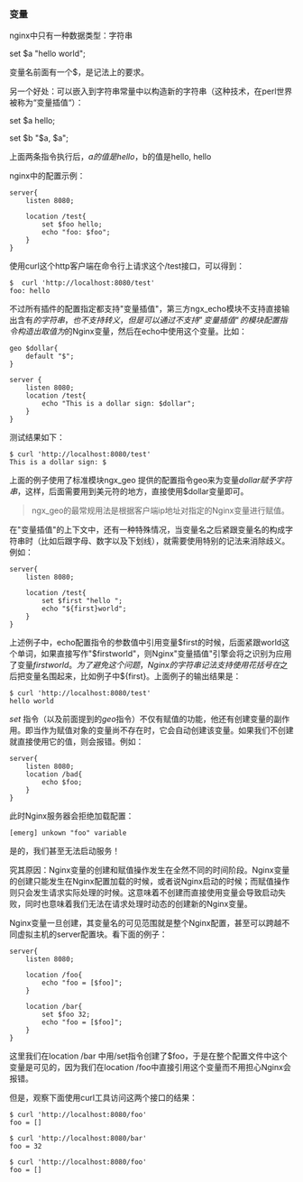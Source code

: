 ### 变量

nginx中只有一种数据类型：字符串

set  $a  "hello world"; 

变量名前面有一个$，是记法上的要求。

另一个好处：可以嵌入到字符串常量中以构造新的字符串（这种技术，在perl世界被称为“变量插值“）：

set  $a  hello;

set $b  "$a,  $a";

上面两条指令执行后，$a的值是hello，$b的值是hello, hello

nginx中的配置示例：

```nginx
server{
    listen 8080;
    
    location /test{
        set $foo hello;
        echo "foo: $foo";
    }
}
```

使用curl这个http客户端在命令行上请求这个/test接口，可以得到：

```shell
$  curl 'http://localhost:8080/test'
foo: hello
```

不过所有插件的配置指定都支持"变量插值"，第三方ngx_echo模块不支持直接输出含有$的字符串，也不支持转义，但是可以通过不支持”变量插值“的模块配置指令构造出取值为$的Nginx变量，然后在echo中使用这个变量。比如：

```nginx
geo $dollar{
	default "$";
}

server {
	listen 8080;
    location /test{
        echo "This is a dollar sign: $dollar"; 
    }
}
```

测试结果如下：

```shell
$ curl 'http://localhost:8080/test'
This is a dollar sign: $
```

上面的例子使用了标准模块ngx_geo 提供的配置指令geo来为变量$dollar赋予字符串$，这样，后面需要用到美元符的地方，直接使用$dollar变量即可。

> ngx_geo的最常规用法是根据客户端ip地址对指定的Nginx变量进行赋值。

在"变量插值"的上下文中，还有一种特殊情况，当变量名之后紧跟变量名的构成字符串时（比如后跟字母、数字以及下划线），就需要使用特别的记法来消除歧义。例如：

```nginx
server{
    listen 8080;
    
    location /test{
        set $first "hello ";
        echo "${first}world";
    }
}
```

上述例子中，echo配置指令的参数值中引用变量$first的时候，后面紧跟world这个单词，如果直接写作"$firstworld"，则Nginx"变量插值"引擎会将之识别为应用了变量$firstworld。为了避免这个问题，Nginx的字符串记法支持使用花括号在$之后把变量名围起来，比如例子中${first}。上面例子的输出结果是：

```shell
$ curl 'http://localhost:8080/test'
hello world
```

*set* 指令（以及前面提到的*geo*指令）不仅有赋值的功能，他还有创建变量的副作用。即当作为赋值对象的变量尚不存在时，它会自动创建该变量。如果我们不创建就直接使用它的值，则会报错。例如：

```nginx
server{
    listen 8080;
    location /bad{
        echo $foo;
    }
}
```

此时Nginx服务器会拒绝加载配置：

```shell
[emerg] unkown "foo" variable
```

是的，我们甚至无法启动服务！

究其原因：Nginx变量的创建和赋值操作发生在全然不同的时间阶段。Nginx变量的创建只能发生在Nginx配置加载的时候，或者说Nginx启动的时候；而赋值操作则只会发生请求实际处理的时候。这意味着不创建而直接使用变量会导致启动失败，同时也意味着我们无法在请求处理时动态的创建新的Nginx变量。

Nginx变量一旦创建，其变量名的可见范围就是整个Nginx配置，甚至可以跨越不同虚拟主机的server配置块。看下面的例子：

```nginx
server{
    listen 8080;
    
    location /foo{
        echo "foo = [$foo]";
    }
    
    location /bar{
        set $foo 32;
        echo "foo = [$foo]";
    }
}
```

这里我们在location /bar 中用/set指令创建了$foo，于是在整个配置文件中这个变量是可见的，因为我们在location /foo中直接引用这个变量而不用担心Nginx会报错。

但是，观察下面使用curl工具访问这两个接口的结果：

```shell
$ curl 'http://localhost:8080/foo'
foo = []

$ curl 'http://localhost:8080/bar'
foo = 32

$ curl 'http://localhost:8080/foo'
foo = []
```




